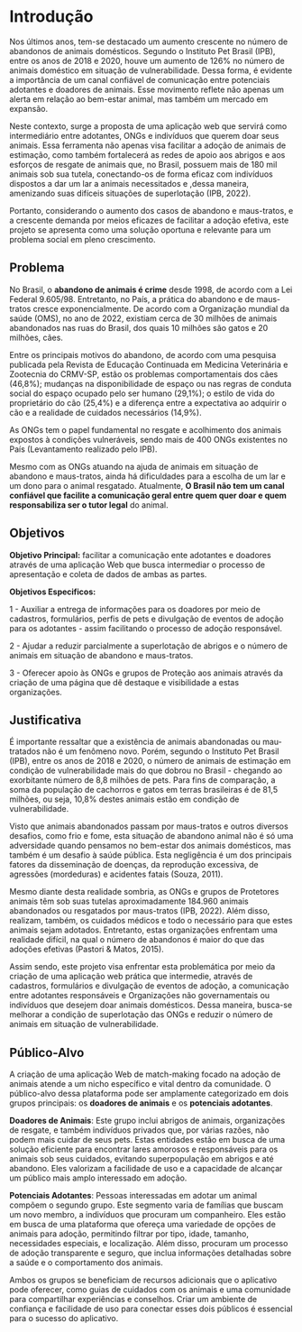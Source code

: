 # Introdução

Nos últimos anos, tem-se destacado um aumento crescente no número de abandonos de animais domésticos. Segundo o Instituto Pet Brasil (IPB), entre os anos de 2018 e 2020, houve um aumento de 126% no número de animais doméstico em situação de vulnerabilidade. Dessa forma, é evidente a importância de um canal confiável de comunicação entre potenciais adotantes e doadores de animais. Esse movimento reflete não apenas um alerta em relação ao bem-estar animal, mas também um mercado em expansão.
    
Neste contexto, surge a proposta de uma aplicação web que servirá como intermediário entre adotantes, ONGs e indivíduos que querem doar seus animais. Essa ferramenta não apenas visa facilitar a adoção de animais de estimação, como também fortalecerá as redes de apoio aos abrigos e aos esforços de resgate de animais que, no Brasil, possuem mais de 180 mil animais sob sua tutela, conectando-os de forma eficaz com indivíduos dispostos a dar um lar a animais necessitados e ,dessa maneira, amenizando suas difíceis situações de superlotação (IPB, 2022).

Portanto, considerando o aumento dos casos de abandono e maus-tratos, e a crescente demanda por meios eficazes de facilitar a adoção efetiva, este projeto se apresenta como uma solução oportuna e relevante para um problema social em pleno crescimento.




## Problema

No Brasil, o **abandono de animais é crime** desde 1998, de acordo com a Lei Federal 9.605/98. Entretanto, no País, a prática do abandono e de maus-tratos cresce exponencialmente. De acordo com a Organização mundial da saúde (OMS), no ano de 2022, existiam cerca de 30 milhões de animais abandonados nas ruas do Brasil, dos quais 10 milhões são gatos e 20 milhões, cães.

Entre os principais motivos do abandono, de acordo com uma pesquisa publicada pela Revista de Educação Continuada em Medicina Veterinária e Zootecnia do CRMV-SP, estão os problemas comportamentais dos cães (46,8%); mudanças na disponibilidade de espaço ou nas regras de conduta social do espaço ocupado pelo ser humano (29,1%); o estilo de vida do proprietário do cão (25,4%) e a diferença entre a expectativa ao adquirir o cão e a realidade de cuidados necessários (14,9%).

As ONGs tem o papel fundamental no resgate e acolhimento dos animais expostos à condições vulneráveis, sendo mais de 400 ONGs existentes no País (Levantamento realizado pelo IPB). 

Mesmo com as ONGs atuando na ajuda de animais em situação de abandono e maus-tratos, ainda há dificuldades para a escolha de um lar e um dono para o animal resgatado. Atualmente, **O Brasil não tem um canal confiável que facilite a comunicação geral entre quem quer doar e quem responsabiliza ser o tutor legal** do animal.

## Objetivos

**Objetivo Principal:** facilitar a comunicação ente adotantes e doadores através de uma aplicação Web que busca intermediar o processo de apresentação e coleta de dados de ambas as partes.

**Objetivos Especificos:**

1 - Auxiliar a entrega de informações para os doadores por meio de cadastros, formulários, perfis de pets e divulgação de eventos de adoção para os adotantes - assim facilitando o processo de adoção responsável.

2 - Ajudar a reduzir parcialmente a superlotação de abrigos e o número de animais em situação de abandono e maus-tratos.

3 - Oferecer apoio às ONGs e grupos de Proteção aos animais através da criação de uma página que dê destaque e visibilidade a estas organizações.

## Justificativa

É importante ressaltar que a existência de animais abandonadas ou mau-tratados não é um fenômeno novo. Porém, segundo o Instituto Pet Brasil (IPB), entre os anos de 2018 e 2020, o número de animais de estimação em condição de vulnerabilidade mais do que dobrou no Brasil - chegando ao exorbitante número de 8,8 milhões de pets. Para fins de comparação, a soma da população de cachorros e gatos em terras brasileiras é de 81,5 milhões, ou seja, 10,8% destes animais estão em condição de vulnerabilidade.

Visto que animais abandonados passam por maus-tratos e outros diversos desafios, como frio e fome, esta situação de abandono animal não é só uma adversidade quando pensamos no bem-estar dos animais domésticos, mas também é um desafio à saúde pública. Esta negligência é um dos principais fatores da disseminação de doenças, da reprodução excessiva, de agressões (mordeduras) e acidentes fatais (Souza, 2011).

Mesmo diante desta realidade sombria, as ONGs e grupos de Protetores animais têm sob suas tutelas aproximadamente 184.960 animais abandonados ou resgatados por maus-tratos (IPB, 2022). Além disso, realizam, também, os cuidados médicos e todo o necessário para que estes animais sejam adotados. Entretanto, estas organizações enfrentam uma realidade difícil, na qual o número de abandonos é maior do que das adoções efetivas (Pastori & Matos, 2015).

Assim sendo, este projeto visa enfrentar esta problemática por meio da criação de uma aplicação web prática que intermedie, através de cadastros, formulários e divulgação de eventos de adoção, a comunicação entre adotantes responsáveis e Organizações não governamentais ou indivíduos que desejem doar animais domésticos. Dessa maneira, busca-se melhorar a condição de superlotação das ONGs e reduzir o número de animais em situação de vulnerabilidade.


## Público-Alvo

A criação de uma aplicação Web de match-making focado na adoção de animais atende a um nicho específico e vital dentro da comunidade. O público-alvo dessa plataforma pode ser amplamente categorizado em dois grupos principais: os **doadores de animais** e os **potenciais adotantes**.

**Doadores de Animais**: Este grupo inclui abrigos de animais, organizações de resgate, e também indivíduos privados que, por várias razões, não podem mais cuidar de seus pets. Estas entidades estão em busca de uma solução eficiente para encontrar lares amorosos e responsáveis para os animais sob seus cuidados, evitando superpopulação em abrigos e até abandono. Eles valorizam a facilidade de uso e a capacidade de alcançar um público mais amplo interessado em adoção.

**Potenciais Adotantes**: Pessoas interessadas em adotar um animal compõem o segundo grupo. Este segmento varia de famílias que buscam um novo membro, a indivíduos que procuram um companheiro. Eles estão em busca de uma plataforma que ofereça uma variedade de opções de animais para adoção, permitindo filtrar por tipo, idade, tamanho, necessidades especiais, e localização. Além disso, procuram um processo de adoção transparente e seguro, que inclua informações detalhadas sobre a saúde e o comportamento dos animais.

Ambos os grupos se beneficiam de recursos adicionais que o aplicativo pode oferecer, como guias de cuidados com os animais e uma comunidade para compartilhar experiências e conselhos. Criar um ambiente de confiança e facilidade de uso para conectar esses dois públicos é essencial para o sucesso do aplicativo.

